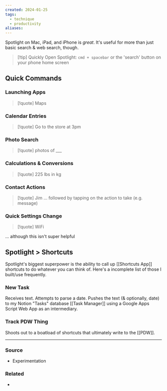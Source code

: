 ```yaml
---
created: 2024-01-25
tags:
  - technique
  - productivity
aliases:
---
```

Spotlight on Mac, iPad, and iPhone is *great*. It's useful for more than just basic search & web search, though.

> [!tip] Quickly Open Spotlight: 
`cmd + spacebar` or the 'search' button on your phone home screen

## Quick Commands
### Launching Apps
> [!quote] Maps

### Calendar Entries
> [!quote] Go to the store at 3pm

### Photo Search
> [!quote] photos of ___

### Calculations & Conversions
> [!quote] 225 lbs in kg

### Contact Actions
> [!quote] Jim
> ... followed by tapping on the action to take (e.g. message)

### Quick Settings Change
> [!quote] WiFi  

... although this isn't super helpful

## Spotlight > Shortcuts
Spotlight's biggest superpower is the ability to call up [[Shortcuts App]] shortcuts to do whatever you can think of. Here's a incomplete list of those I built/use frequently.

### New Task
Receives text. Attempts to parse a date. Pushes the text (& optionally, date) to my Notion "Tasks" database [[Task Manager]] using a Google Apps Script Web App as an intermediary. 

### Track PDW Thing
Shoots out to a boatload of shortcuts that ultimately write to the [[PDW]]. 

****
### Source
- Experimentation

### Related
- 